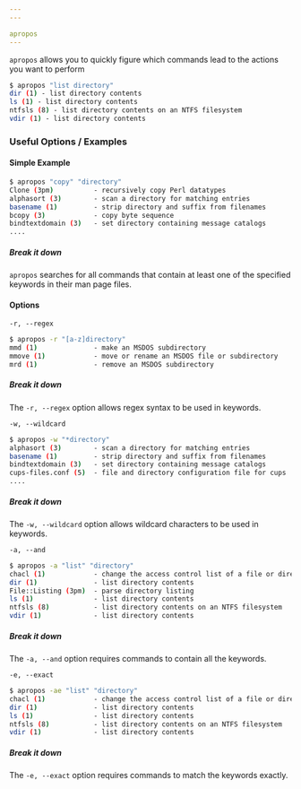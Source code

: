 ```yaml
---
---

apropos
---
```


`apropos` allows you to quickly figure which commands lead to the actions you want to perform

~~~ bash
$ apropos "list directory"
dir (1) - list directory contents
ls (1) - list directory contents
ntfsls (8) - list directory contents on an NTFS filesystem
vdir (1) - list directory contents
~~~

<!--more-->

### Useful Options / Examples

#### Simple Example

~~~ bash
$ apropos "copy" "directory"
Clone (3pm)          - recursively copy Perl datatypes
alphasort (3)        - scan a directory for matching entries
basename (1)         - strip directory and suffix from filenames
bcopy (3)            - copy byte sequence
bindtextdomain (3)   - set directory containing message catalogs
....
~~~

##### Break it down
`apropos` searches for all commands that contain at least one of the specified keywords in their man page files.

#### Options

`-r, --regex`

~~~ bash
$ apropos -r "[a-z]directory"
mmd (1)              - make an MSDOS subdirectory
mmove (1)            - move or rename an MSDOS file or subdirectory
mrd (1)              - remove an MSDOS subdirectory
~~~

##### Break it down
The `-r, --regex` option allows regex syntax to be used in keywords.

`-w, --wildcard`

~~~ bash
$ apropos -w "*directory"
alphasort (3)        - scan a directory for matching entries
basename (1)         - strip directory and suffix from filenames
bindtextdomain (3)   - set directory containing message catalogs
cups-files.conf (5)  - file and directory configuration file for cups
....
~~~

##### Break it down
The `-w, --wildcard` option allows wildcard characters to be used in keywords.

`-a, --and`

~~~ bash
$ apropos -a "list" "directory"
chacl (1)            - change the access control list of a file or directory
dir (1)              - list directory contents
File::Listing (3pm)  - parse directory listing
ls (1)               - list directory contents
ntfsls (8)           - list directory contents on an NTFS filesystem
vdir (1)             - list directory contents
~~~

##### Break it down
The `-a, --and` option requires commands to contain all the keywords.

`-e, --exact`

~~~ bash
$ apropos -ae "list" "directory"
chacl (1)            - change the access control list of a file or directory
dir (1)              - list directory contents
ls (1)               - list directory contents
ntfsls (8)           - list directory contents on an NTFS filesystem
vdir (1)             - list directory contents
~~~

##### Break it down
The `-e, --exact` option requires commands to match the keywords exactly.